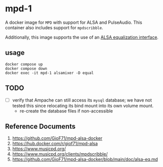 
# mpd-1

A docker image for `MPD` with support for ALSA and PulseAudio. This container also includes support for `mpdscribble`.

Additionally, this image supports the use of an [ALSA equalization interface](https://github.com/GioF71/mpd-alsa-docker/blob/main/doc/alsa-eq.md). 

## usage

```shell
docker compose up
docker compose down
docker exec -it mpd-1 alsamixer -D equal
```

## TODO

- [ ] verify that Ampache can still access its `mysql` 
database; we have not tested this since relocating its
bind mount into its own volume mount.
  * re-create the database files if non-accessible

## Reference Documents

1. <https://github.com/GioF71/mpd-alsa-docker>
2. <https://hub.docker.com/r/giof71/mpd-alsa>
2. <https://www.musicpd.org/>
3. <https://www.musicpd.org/clients/mpdscribble/>
4. <https://github.com/GioF71/mpd-alsa-docker/blob/main/doc/alsa-eq.md>

